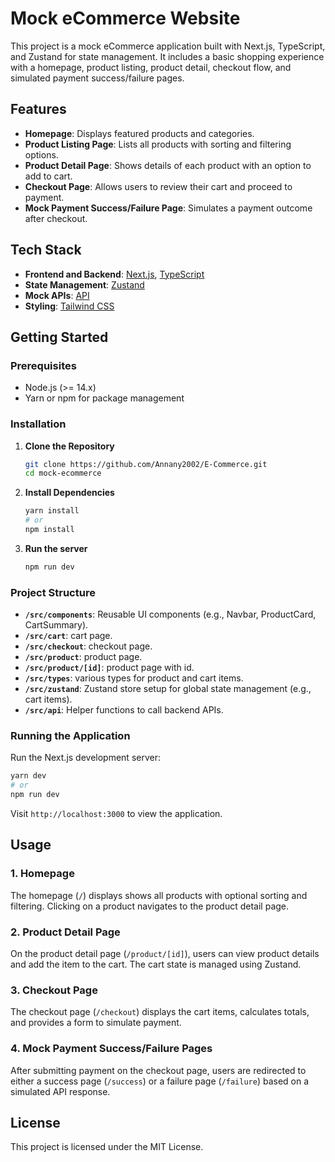 # Mock eCommerce Website

This project is a mock eCommerce application built with Next.js, TypeScript, and Zustand for state management. It includes a basic shopping experience with a homepage, product listing, product detail, checkout flow, and simulated payment success/failure pages.

## Features

- **Homepage**: Displays featured products and categories.
- **Product Listing Page**: Lists all products with sorting and filtering options.
- **Product Detail Page**: Shows details of each product with an option to add to cart.
- **Checkout Page**: Allows users to review their cart and proceed to payment.
- **Mock Payment Success/Failure Page**: Simulates a payment outcome after checkout.

## Tech Stack

- **Frontend and Backend**: [Next.js](https://nextjs.org/), [TypeScript](https://www.typescriptlang.org/)
- **State Management**: [Zustand](https://github.com/pmndrs/zustand)
- **Mock APIs**: [API](https://fakestoreapi.com/products)
- **Styling**: [Tailwind CSS](https://tailwindcss.com/)

## Getting Started

### Prerequisites

- Node.js (>= 14.x)
- Yarn or npm for package management

### Installation

1. **Clone the Repository**

   ```bash
   git clone https://github.com/Annany2002/E-Commerce.git
   cd mock-ecommerce
   ```

2. **Install Dependencies**

   ```bash
   yarn install
   # or
   npm install
   ```

3. **Run the server**

   ```bash
   npm run dev
   ```

### Project Structure

- **`/src/components`**: Reusable UI components (e.g., Navbar, ProductCard, CartSummary).
- **`/src/cart`**: cart page.
- **`/src/checkout`**: checkout page.
- **`/src/product`**: product page.
- **`/src/product/[id]`**: product page with id.
- **`/src/types`**: various types for product and cart items.
- **`/src/zustand`**: Zustand store setup for global state management (e.g., cart items).
- **`/src/api`**: Helper functions to call backend APIs.

### Running the Application

Run the Next.js development server:

```bash
yarn dev
# or
npm run dev
```

Visit `http://localhost:3000` to view the application.

## Usage

### 1. **Homepage**

The homepage (`/`) displays shows all products with optional sorting and filtering. Clicking on a product navigates to the product detail page.

### 2. **Product Detail Page**

On the product detail page (`/product/[id]`), users can view product details and add the item to the cart. The cart state is managed using Zustand.

### 3. **Checkout Page**

The checkout page (`/checkout`) displays the cart items, calculates totals, and provides a form to simulate payment.

### 4. **Mock Payment Success/Failure Pages**

After submitting payment on the checkout page, users are redirected to either a success page (`/success`) or a failure page (`/failure`) based on a simulated API response.

## License

This project is licensed under the MIT License.
